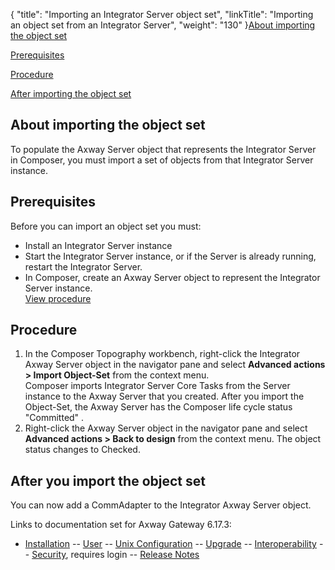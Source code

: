 {
    "title": "Importing an Integrator Server object set",
    "linkTitle": "Importing an object set from an Integrator Server",
    "weight": "130"
}[About importing the object set](#about_import_obj_set)

[Prerequisites](#prereqs_import_obj_set)

[Procedure](#procedure_import_obj_set)

[After importing the object set](#after_import_obj_set)

<span id="about_import_obj_set"></span>

## About importing the object set

To populate the Axway Server object that represents the Integrator Server in
Composer, you must import a set of objects from that Integrator Server instance.

<span id="prereqs_import_obj_set"></span>

## Prerequisites

Before you can import an object set you must:

-   Install an Integrator Server instance
-   Start the Integrator Server instance, or if the Server is already running, restart the Integrator Server.
-   In Composer, create an Axway Server object to represent the Integrator Server instance.  
    [View procedure](../t_cmpsr_create_syncserv_intgr)

<span id="procedure_import_obj_set"></span>

## Procedure

1.  In the Composer Topography workbench, right-click the Integrator Axway Server object in the navigator pane and select
    **Advanced actions > Import Object-Set** from the context menu.  
    Composer imports Integrator Server Core Tasks from the Server instance to the Axway Server
    that you created.
    After you import the Object-Set, the Axway Server has the
    Composer life cycle status "Committed" .
2.  Right-click the Axway Server object in the navigator pane and select
    **Advanced actions > Back to design** from the context menu.
    The object status changes to Checked.

<span id="after_import_obj_set"></span>

## After you import the object set

You can now add a CommAdapter to the Integrator Axway Server object.

Links to documentation set for Axway Gateway <span class="mc-variable axway_variables.Release_Number variable">6.17.3</span>:

-   [Installation](#) -- [User](#) -- [Unix Configuration](#) -- [Upgrade](#) -- [Interoperability](#) -- [Security](#), requires login -- [Release Notes](#)
